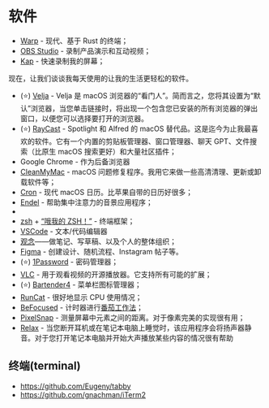 # 软件

- [Warp](https://www.warp.dev/) - 现代、基于 Rust 的终端；
- [OBS Studio](https://obsproject.com/) - 录制产品演示和互动视频；
- [Kap](https://getkap.co/) - 快速录制我的屏幕；

现在，让我们谈谈我每天使用的让我的生活更轻松的软件。

- (⭐) [Velja](https://sindresorhus.com/velja) - Velja 是 macOS 浏览器的“看门人”。简而言之，您将其设置为“默认”浏览器，当您单击链接时，将出现一个包含您已安装的所有浏览器的弹出窗口，以便您可以选择要打开的浏览器。
- (⭐) [RayCast](https://www.raycast.com/) - Spotlight 和 Alfred 的 macOS 替代品。这是迄今为止我最喜欢的软件。它有一个内置的剪贴板管理器、窗口管理器、聊天 GPT、文件搜索（比原生 macOS 搜索更好）和大量社区插件；
- Google Chrome - 作为后备浏览器
- [CleanMyMac](https://cleanmymac.com/) - macOS 问题修复程序。我用它来做一些高清清理、更新或卸载软件等；
- [Cron](https://cron.com/) - 现代 macOS 日历。比苹果自带的日历好很多；
- [Endel](https://endel.io/) - 帮助集中注意力的音景应用程序；
- 
- [zsh](https://github.com/zsh-users/zsh) + [“哦我的 ZSH！”](https://ohmyz.sh/) - 终端框架；
- [VSCode](https://code.visualstudio.com/) - 文本/代码编辑器
- [观念](https://www.notion.so/)——做笔记、写草稿、以及个人的整体组织；
- [Figma](https://figma.com/) - 创建设计、随机流程、Instagram 帖子等。
- (⭐) [1Password](https://1password.com/) - 密码管理器；
- [VLC](https://www.videolan.org/) - 用于观看视频的开源播放器。它支持所有可能的扩展；
- (⭐) [Bartender4](https://www.macbartender.com/) - 菜单栏图标管理器；
- [RunCat](https://apps.apple.com/us/app/runcat/id1429033973?mt=12) - 很好地显示 CPU 使用情况；
- [BeFocused](https://apps.apple.com/us/app/be-focused-focus-timer/id973134470?mt=12) - 计时器进行[番茄工作法](https://en.wikipedia.org/wiki/Pomodoro_Technique)；
- [PixelSnap](https://getpixelsnap.com/) - 测量屏幕中元素之间的距离。对于像素完美的实现很有用；
- [Relax](https://www.dangercove.com/relax/) - 当您断开耳机或在笔记本电脑上睡觉时，该应用程序会将扬声器静音。对于您打开笔记本电脑并开始大声播放某些内容的情况很有帮助

## 终端(terminal)

- https://github.com/Eugeny/tabby
- https://github.com/gnachman/iTerm2